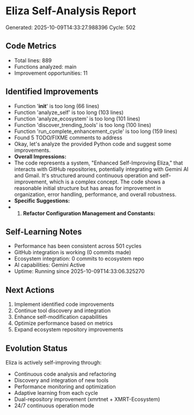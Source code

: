 # Eliza Self-Analysis Report
Generated: 2025-10-09T14:33:27.988396
Cycle: 502

## Code Metrics
- Total lines: 889
- Functions analyzed: main
- Improvement opportunities: 11

## Identified Improvements
- Function '__init__' is too long (66 lines)
- Function 'analyze_self' is too long (103 lines)
- Function 'analyze_ecosystem' is too long (101 lines)
- Function 'discover_trending_tools' is too long (100 lines)
- Function 'run_complete_enhancement_cycle' is too long (159 lines)
- Found 5 TODO/FIXME comments to address
- Okay, let's analyze the provided Python code and suggest some improvements.
- **Overall Impressions:**
- The code represents a system, "Enhanced Self-Improving Eliza," that interacts with GitHub repositories, potentially integrating with Gemini AI and Gmail.  It's structured around continuous operation and self-improvement, which is a complex concept.  The code shows a reasonable initial structure but has areas for improvement in organization, error handling, performance, and overall robustness.
- **Specific Suggestions:**
- 1.  **Refactor Configuration Management and Constants:**

## Self-Learning Notes
- Performance has been consistent across 501 cycles
- GitHub integration is working (0 commits made)
- Ecosystem integration: 0 commits to ecosystem repo
- AI capabilities: Gemini Active
- Uptime: Running since 2025-10-09T14:33:06.325270

## Next Actions
1. Implement identified code improvements
2. Continue tool discovery and integration
3. Enhance self-modification capabilities
4. Optimize performance based on metrics
5. Expand ecosystem repository improvements

## Evolution Status
Eliza is actively self-improving through:
- Continuous code analysis and refactoring
- Discovery and integration of new tools
- Performance monitoring and optimization
- Adaptive learning from each cycle
- Dual-repository improvement (xmrtnet + XMRT-Ecosystem)
- 24/7 continuous operation mode
